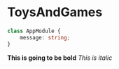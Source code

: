 # ToysAndGames

```typescript
class AppModule {
    message: string;
}
```

**This is going to be bold**
_This is italic_